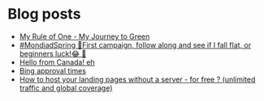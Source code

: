 # Blog posts
<!-- BLOG-POST-LIST:START -->
- [My Rule of One - My Journey to Green](https://afflift.com/f/threads/my-rule-of-one-my-journey-to-green.8869/)
- [#MondiadSpring 🚀First campaign, follow along and see if I fall flat, or beginners luck!😂  🚀](https://afflift.com/f/threads/mondiadspring-%F0%9F%9A%80first-campaign-follow-along-and-see-if-i-fall-flat-or-beginners-luck-%F0%9F%98%82-%F0%9F%9A%80.10525/)
- [Hello from Canada! eh](https://afflift.com/f/threads/hello-from-canada-eh.10519/)
- [Bing approval times](https://afflift.com/f/threads/bing-approval-times.10521/)
- [How to host your landing pages without a server - for free ? &lpar;unlimited traffic and global coverage&rpar;](https://afflift.com/f/threads/how-to-host-your-landing-pages-without-a-server-for-free-unlimited-traffic-and-global-coverage.10527/)
<!-- BLOG-POST-LIST:END -->
